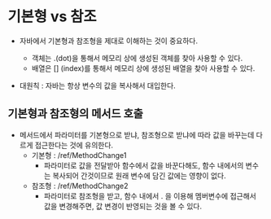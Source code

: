 # 기본형 vs 참조 
- 자바에서 기본형과 참조형을 제대로 이해하는 것이 중요하다.
  - 객체는 .(dot)을 통해서 메모리 상에 생성된 객체를 찾아 사용할 수 있다.
  - 배열은 [] (index)를 통해서 메모리 상에 생성된 배열을 찾아 사용할 수 있다.

- 대원칙 : 자바는 항상 변수의 값을 복사해서 대입한다.

## 기본형과 참조형의 메서드 호출
- 메서드에서 파라미터를 기본형으로 받냐, 참조형으로 받냐에 따라 값을 바꾸는데 다르게 접근한다는 것에 유의한다.
  - 기본형 : /ref/MethodChange1
    - 파라미터로 값을 전달받아 함수에서 값을 바꾼다해도, 함수 내에서의 변수는 복사되어 간것이므로 원래 변수에 담긴 값에는 영향이 없다. 
  - 참조형 : /ref/MethodChange2
    - 파라미터로 참조형을 받고, 함수 내에서 . 을 이용해 멤버변수에 접근해서 값을 변경해주면,
      값 변경이 반영되는 것을 볼 수 있다.